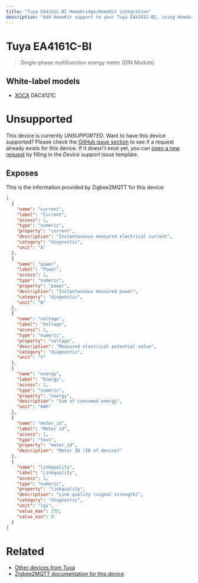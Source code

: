```yaml
---
title: "Tuya EA4161C-BI Homebridge/HomeKit integration"
description: "Add HomeKit support to your Tuya EA4161C-BI, using Homebridge, Zigbee2MQTT and homebridge-z2m."
---
```

<!---
This file has been GENERATED using src/docgen/docgen.ts
DO NOT EDIT THIS FILE MANUALLY!
-->
# Tuya EA4161C-BI
> Single-phase multifunction energy meter (DIN Module)


## White-label models
* [XOCA](../index.md#xoca) DAC4121C

# Unsupported

This device is currently *UNSUPPORTED*.
Want to have this device supported? Please check the [GitHub issue section](https://github.com/itavero/homebridge-z2m/issues?q=EA4161C-BI) to see if a request already exists for this device.
If it doesn't exist yet, you can [open a new request](https://github.com/itavero/homebridge-z2m/issues/new?assignees=&labels=enhancement&template=device_support.yml&title=%5BDevice%5D+Tuya%20EA4161C-BI&model=Tuya%20EA4161C-BI&exposes=%5B%0A%20%20%7B%0A%20%20%20%20%22name%22%3A%20%22current%22%2C%0A%20%20%20%20%22label%22%3A%20%22Current%22%2C%0A%20%20%20%20%22access%22%3A%201%2C%0A%20%20%20%20%22type%22%3A%20%22numeric%22%2C%0A%20%20%20%20%22property%22%3A%20%22current%22%2C%0A%20%20%20%20%22description%22%3A%20%22Instantaneous%20measured%20electrical%20current%22%2C%0A%20%20%20%20%22category%22%3A%20%22diagnostic%22%2C%0A%20%20%20%20%22unit%22%3A%20%22A%22%0A%20%20%7D%2C%0A%20%20%7B%0A%20%20%20%20%22name%22%3A%20%22power%22%2C%0A%20%20%20%20%22label%22%3A%20%22Power%22%2C%0A%20%20%20%20%22access%22%3A%201%2C%0A%20%20%20%20%22type%22%3A%20%22numeric%22%2C%0A%20%20%20%20%22property%22%3A%20%22power%22%2C%0A%20%20%20%20%22description%22%3A%20%22Instantaneous%20measured%20power%22%2C%0A%20%20%20%20%22category%22%3A%20%22diagnostic%22%2C%0A%20%20%20%20%22unit%22%3A%20%22W%22%0A%20%20%7D%2C%0A%20%20%7B%0A%20%20%20%20%22name%22%3A%20%22voltage%22%2C%0A%20%20%20%20%22label%22%3A%20%22Voltage%22%2C%0A%20%20%20%20%22access%22%3A%201%2C%0A%20%20%20%20%22type%22%3A%20%22numeric%22%2C%0A%20%20%20%20%22property%22%3A%20%22voltage%22%2C%0A%20%20%20%20%22description%22%3A%20%22Measured%20electrical%20potential%20value%22%2C%0A%20%20%20%20%22category%22%3A%20%22diagnostic%22%2C%0A%20%20%20%20%22unit%22%3A%20%22V%22%0A%20%20%7D%2C%0A%20%20%7B%0A%20%20%20%20%22name%22%3A%20%22energy%22%2C%0A%20%20%20%20%22label%22%3A%20%22Energy%22%2C%0A%20%20%20%20%22access%22%3A%201%2C%0A%20%20%20%20%22type%22%3A%20%22numeric%22%2C%0A%20%20%20%20%22property%22%3A%20%22energy%22%2C%0A%20%20%20%20%22description%22%3A%20%22Sum%20of%20consumed%20energy%22%2C%0A%20%20%20%20%22unit%22%3A%20%22kWh%22%0A%20%20%7D%2C%0A%20%20%7B%0A%20%20%20%20%22name%22%3A%20%22meter_id%22%2C%0A%20%20%20%20%22label%22%3A%20%22Meter%20id%22%2C%0A%20%20%20%20%22access%22%3A%201%2C%0A%20%20%20%20%22type%22%3A%20%22text%22%2C%0A%20%20%20%20%22property%22%3A%20%22meter_id%22%2C%0A%20%20%20%20%22description%22%3A%20%22Meter%20ID%20(ID%20of%20device)%22%0A%20%20%7D%2C%0A%20%20%7B%0A%20%20%20%20%22name%22%3A%20%22linkquality%22%2C%0A%20%20%20%20%22label%22%3A%20%22Linkquality%22%2C%0A%20%20%20%20%22access%22%3A%201%2C%0A%20%20%20%20%22type%22%3A%20%22numeric%22%2C%0A%20%20%20%20%22property%22%3A%20%22linkquality%22%2C%0A%20%20%20%20%22description%22%3A%20%22Link%20quality%20(signal%20strength)%22%2C%0A%20%20%20%20%22category%22%3A%20%22diagnostic%22%2C%0A%20%20%20%20%22unit%22%3A%20%22lqi%22%2C%0A%20%20%20%20%22value_max%22%3A%20255%2C%0A%20%20%20%20%22value_min%22%3A%200%0A%20%20%7D%0A%5D) by filling in the _Device support_ issue template.

## Exposes

This is the information provided by Zigbee2MQTT for this device:

```json
[
  {
    "name": "current",
    "label": "Current",
    "access": 1,
    "type": "numeric",
    "property": "current",
    "description": "Instantaneous measured electrical current",
    "category": "diagnostic",
    "unit": "A"
  },
  {
    "name": "power",
    "label": "Power",
    "access": 1,
    "type": "numeric",
    "property": "power",
    "description": "Instantaneous measured power",
    "category": "diagnostic",
    "unit": "W"
  },
  {
    "name": "voltage",
    "label": "Voltage",
    "access": 1,
    "type": "numeric",
    "property": "voltage",
    "description": "Measured electrical potential value",
    "category": "diagnostic",
    "unit": "V"
  },
  {
    "name": "energy",
    "label": "Energy",
    "access": 1,
    "type": "numeric",
    "property": "energy",
    "description": "Sum of consumed energy",
    "unit": "kWh"
  },
  {
    "name": "meter_id",
    "label": "Meter id",
    "access": 1,
    "type": "text",
    "property": "meter_id",
    "description": "Meter ID (ID of device)"
  },
  {
    "name": "linkquality",
    "label": "Linkquality",
    "access": 1,
    "type": "numeric",
    "property": "linkquality",
    "description": "Link quality (signal strength)",
    "category": "diagnostic",
    "unit": "lqi",
    "value_max": 255,
    "value_min": 0
  }
]
```

# Related
* [Other devices from Tuya](../index.md#tuya)
* [Zigbee2MQTT documentation for this device](https://www.zigbee2mqtt.io/devices/EA4161C-BI.html)